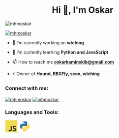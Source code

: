 <h1 align="center">Hi 👋, I'm Oskar</h1>
<p align="left"> <img src="https://komarev.com/ghpvc/?username=mhmoskar&label=Profile%20views&color=0e75b6&style=flat" alt="mhmoskar" /> </p>

<p align="left"> <a href="https://twitter.com/mhmoskar" target="blank"><img src="https://img.shields.io/twitter/follow/mhmoskar?logo=twitter&style=for-the-badge" alt="mhmoskar" /></a> </p>

- 🔭 I’m currently working on **wtching**

- 🌱 I’m currently learning **Python and JavaScript**

- 📫 How to reach me **oskarkaminskib@gmail.com**

- ⚡ Owner of **Hound, RBXFly, scoo, wtching**

<h3 align="left">Connect with me:</h3>
<p align="left">
<a href="https://twitter.com/mhmoskar" target="blank"><img align="center" src="https://raw.githubusercontent.com/rahuldkjain/github-profile-readme-generator/master/src/images/icons/Social/twitter.svg" alt="mhmoskar" height="30" width="40" /></a>
<a href="https://instagram.com/mhmoskar" target="blank"><img align="center" src="https://raw.githubusercontent.com/rahuldkjain/github-profile-readme-generator/master/src/images/icons/Social/instagram.svg" alt="mhmoskar" height="30" width="40" /></a>
</p>

<h3 align="left">Languages and Tools:</h3>
<p align="left"> <a href="https://developer.mozilla.org/en-US/docs/Web/JavaScript" target="_blank" rel="noreferrer"> <img src="https://raw.githubusercontent.com/devicons/devicon/master/icons/javascript/javascript-original.svg" alt="javascript" width="40" height="40"/> </a> <a href="https://www.python.org" target="_blank" rel="noreferrer"> <img src="https://raw.githubusercontent.com/devicons/devicon/master/icons/python/python-original.svg" alt="python" width="40" height="40"/> </a> </p>

